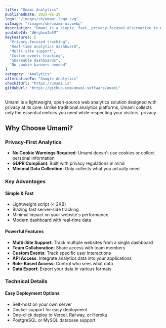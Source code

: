 ```yaml
---
title: "Umami Analytics"
publishedDate: 2025-01-29
logo: "/images/sh/umami-logo.svg"
uiImage: "/images/sh/umami-ui.webp"
description: "Umami is a simple, fast, privacy-focused alternative to Google Analytics. Track your website visitors without compromising their privacy."
youtubeId: "dWrgbxwIo8M"
keyFeatures: [
  "Privacy-focused tracking",
  "Real-time analytics dashboard",
  "Multi-site support",
  "Custom events tracking",
  "Shareable dashboards",
  "No cookie banners needed"
]
category: "Analytics"
alternativeTo: "Google Analytics"
checkItUrl: "https://umami.is"
gitHubUrl: "https://github.com/umami-software/umami"
---
```


Umami is a lightweight, open-source web analytics solution designed with privacy at its core. Unlike traditional analytics platforms, Umami collects only the essential metrics you need while respecting your visitors' privacy.

## Why Choose Umami?

### Privacy-First Analytics
- **No Cookie Warnings Required**: Umami doesn't use cookies or collect personal information
- **GDPR Compliant**: Built with privacy regulations in mind
- **Minimal Data Collection**: Only collects what you actually need

### Key Advantages

#### Simple & Fast
- Lightweight script (< 2KB)
- Blazing fast server-side tracking
- Minimal impact on your website's performance
- Modern dashboard with real-time data

#### Powerful Features
- **Multi-Site Support**: Track multiple websites from a single dashboard
- **Team Collaboration**: Share access with team members
- **Custom Events**: Track specific user interactions
- **API Access**: Integrate analytics data into your applications
- **Role-Based Access**: Control who sees what data
- **Data Export**: Export your data in various formats

### Technical Details

#### Easy Deployment Options
- Self-host on your own server
- Docker support for easy deployment
- One-click deploy to Vercel, Railway, or Heroku
- PostgreSQL or MySQL database support
